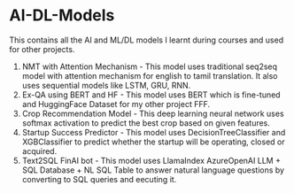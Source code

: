 # AI-DL-Models

This contains all the AI and ML/DL models I learnt during courses and used for other projects.

1. NMT with Attention Mechanism - This model uses traditional seq2seq model with attention mechanism for english to tamil translation. It also uses sequential models like LSTM, GRU, RNN.<br>
2. Ex-QA using BERT and HF - This model uses BERT which is fine-tuned and HuggingFace Dataset for my other project FFF.<br>
3. Crop Recommendation Model - This deep learning neural network uses softmax activation to predict the best crop based on given features.<br>
4. Startup Success Predictor - This model uses DecisionTreeClassifier and XGBClassifier to predict whether the startup will be operating, closed or acquired.<br>
5. Text2SQL FinAI bot - This model uses LlamaIndex AzureOpenAI LLM + SQL Database +  NL SQL Table to answer natural language questions by converting to SQL queries and eecuting it.<br>
